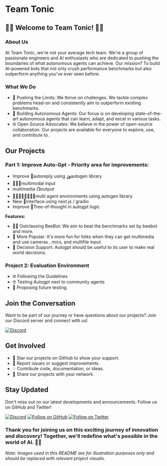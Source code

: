 # Team Tonic

## 🤖🤖 Welcome to Team Tonic! 🤖🤖

### About Us
At Team Tonic, we're not your average tech team. We're a group of passionate engineers and AI enthusiasts who are dedicated to pushing the boundaries of what autonomous agents can achieve. Our mission? To build AI-powered bots that not only crush performance benchmarks but also outperform anything you've ever seen before. 

### What We Do
- 🤯 Pushing the Limits: We thrive on challenges. We tackle complex problems head-on and consistently aim to outperform existing benchmarks.
- 🤖 Building Autonomous Agents: Our focus is on developing state-of-the-art autonomous agents that can learn, adapt, and excel in various tasks.
- 🌐 Open Source Advocates: We believe in the power of open-source collaboration. Our projects are available for everyone to explore, use, and contribute to.

## Our Projects

### Part 1: Improve Auto-Gpt - Priority area for improvements:

- Improve 🤖autoreply using 🛺autogen library
- 🤹🏻‍♀️multimodal input
- multimedia 📺output
- 👨🏻‍👩🏾‍👧🏼‍👦🏼multi agent environments using autogen library
- New 📎interface using next.js / gradio
- Improve 💭Tree-of-thought in autogpt logic

**Features:**
- 💪🏻 Outclassing BeeBot: We aim to beat the benchmarks set by beebot and more.
- 🧠 More Popular: It's more fun for folks when they can get multimedia and use cameras , mics, and multifile input.
- 💬 Decision Support: Autogpt should be useful to its user to make real world decisions.

### Project 2: Evaluation Environment

- 🌐 Following the Guidelines
- 🤓 Testing Autogpt next to community agents
- 🚀 Proposing future testing.

## Join the Conversation
Want to be part of our journey or have questions about our projects? Join our Discord server and connect with us!

[![Discord](https://img.shields.io/discord/123456789012345678)](https://discord.gg/zs6GDQKFep)

## Get Involved
- 🌟 Star our projects on GitHub to show your support.
- 🐞 Report issues or suggest improvements.
- 💡 Contribute code, documentation, or ideas.
- 📢 Share our projects with your network.

## Stay Updated
Don't miss out on our latest developments and announcements. Follow us on GitHub and Twitter!

[![Discord](https://img.shields.io/discord/123456789012345678)](https://discord.gg/zs6GDQKFep)
[![Follow on GitHub](https://img.shields.io/github/followers/team-tonic?label=Follow%20on%20GitHub&style=social)](https://github.com/team-tonic)
[![Follow on Twitter](https://img.shields.io/twitter/follow/teamtonic?label=Follow%20on%20Twitter&style=social)](https://twitter.com/josephpollack)

### Thank you for joining us on this exciting journey of innovation and discovery! Together, we'll redefine what's possible in the world of AI. 🚀🤖

*Note: Images used in this README are for illustration purposes only and should be replaced with relevant project visuals.*
